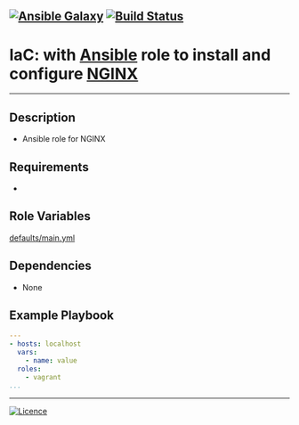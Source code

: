 [![Ansible Galaxy](https://img.shields.io/badge/Ansible%20Galaxy-NGINX-blue.svg)](https://galaxy.ansible.com/wluisaraujo/nginx) [![Build Status](https://travis-ci.org/wluisaraujo/ansible-role-nginx.svg?branch=master)](https://travis-ci.org/wluisaraujo/ansible-role-nginx)
---
# IaC: with [Ansible](https://www.ansible.com) role to install and configure [NGINX](https://nginx.org)
------------

Description
------------

 * Ansible role for NGINX
 
Requirements
------------

 *

Role Variables
--------------

[defaults/main.yml](defaults/main.yml)

Dependencies
------------

* None

Example Playbook
----------------
```yaml
---
- hosts: localhost
  vars:
    - name: value
  roles:
    - vagrant
...
```

----------------
[![Licence](https://img.shields.io/badge/License-GPL%20v3-red.svg)](https://www.gnu.org/licenses/gpl-3.0.pt-br.html)
